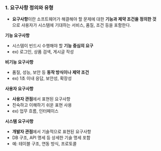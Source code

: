 ### 1. 요구사항 정의와 유형
- **요구사항**이란 소프트웨어가 해결해야 할 문제에 대한 **기능과 제약 조건을 정의한 것**으로
  사용자가 시스템에 기대하는 서비스, 품질, 조건 등을 포함한다.


**기능 요구사항**
- 시스템이 빈드시 수행해야 할 **기능 중심의 요구**
- ex) 로그인, 상품 검색, 게시글 작성

**비기능 요구사항**
- 품질, 성능, 보안 등 **동작 방식이나 제약 조건**
- ex) 1초 이내 응답, 보안성, 확장성

**사용자 요구사항**
- **사용자 관점**에서 표현된 요구사항
- 친숙하고 이해하기 쉬운 표현 사용
- ex) 업무 흐름, 인터페이스

**시스템 요구사항**
- **개발자 관점**에서 기술적으로 표현된 요구사항
- DB 구조, API 명세 등 상세한 기술 명세 포함
- 예: 테이블 구조, 연동 방식, 프로토콜
